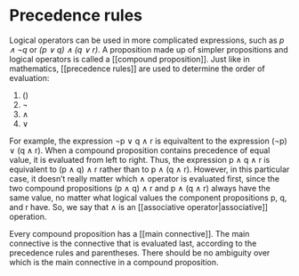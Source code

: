 # Precedence rules
Logical operators can be used in more complicated expressions, such as *p $\wedge$ $\neg$q* or *(p $\vee$ q) $\wedge$ (q $\vee$ r)*. A proposition made up of simpler propositions and logical operators is called a [[compound proposition]]. Just like in mathematics, [[precedence rules]] are used to determine the order of evaluation: 
1. ()
2. $\neg$
3. $\wedge$
4. $\vee$

For example, the expression $\neg$p $\vee$ q $\wedge$ r is equivaltent to the expression ($\neg$p) $\vee$ (q $\wedge$ r). When a compound proposition contains precedence of equal value, it is evaluated from left to right. Thus, the expression p $\wedge$ q $\wedge$ r is equivalent to (p $\wedge$ q) $\wedge$ r rather than to p $\wedge$ (q $\wedge$ r). However, in this particular case, it doesn’t really matter which $\wedge$ operator is evaluated first, since the two compound propositions (p $\wedge$ q) $\wedge$ r and p $\wedge$ (q $\wedge$ r) always have the same value, no matter what logical values the component propositions p, q, and r have. So, we say that $\wedge$ is an [[associative operator|associative]] operation. 

Every compound proposition has a [[main connective]]. The main connective is the connective that is evaluated last, according to the precedence rules and parentheses. There should be no ambiguity over which is the main connective in a compound proposition.